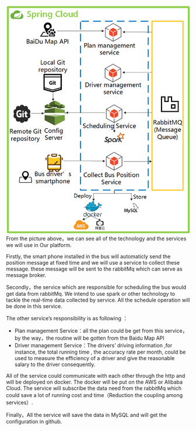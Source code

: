 ![Technical architecture](https://raw.githubusercontent.com/AdvancedServicesEngineeringFudan2018/Bus-schedule/master/Technical%20architecture.png)
From the picture above，we can see all of the technology and the services we will use in Our platform.  

Firstly, the smart phone installed in the bus will automaticly send the position message at fixed time and we will use a service to collect these message. these message will be sent to the rabbitMq which can serve as message broker.  

Secondly，the service which are responsible for scheduling the bus would get data from rabbitMq. We intend to use spark or other technology to tackle the real-time data collected by service. All the schedule operation will be done in this service.


The other service’s responsibility is as following ：
- Plan management Service：all the plan could be get from this service，by the way，the routine will be gotten from the Baidu Map API
- Driver management Service：The drivers’ driving information ,for instance, the total running time , the accuracy rate per month, could be used to measure the efficiency of a driver and give the reasonable salary to the driver consequently.

All of the service could communicate with each other through the http and will be deployed on docker. The docker will be put on the AWS or Alibaba Cloud. The service will subscribe the data need from the rabbitMq which could save a lot of running cost and time（Reduction the coupling among services）.

Finally，All the service will save the data in MySQL and will get the configuration in github.

	

